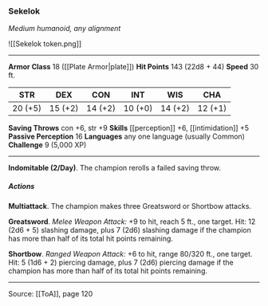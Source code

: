 ### Sekelok
_Medium humanoid, any alignment_

![[Sekelok token.png]]


---

**Armor Class** 18 ([[Plate Armor|plate]])
**Hit Points** 143 (22d8 + 44)
**Speed** 30 ft.

| STR     | DEX     | CON     | INT     | WIS     | CHA     |
|---------|---------|---------|---------|---------|---------|
| 20 (+5) | 15 (+2) | 14 (+2) | 10 (+0) | 14 (+2) | 12 (+1) |

**Saving Throws** con +6, str +9
**Skills** [[perception]] +6, [[intimidation]] +5
**Passive Perception** 16
**Languages** any one language (usually Common)
**Challenge** 9 (5,000 XP)

---

**Indomitable (2/Day)**. The champion rerolls a failed saving throw.

##### Actions
**Multiattack**. The champion makes three Greatsword or Shortbow attacks.

**Greatsword**. _Melee Weapon Attack:_ +9 to hit, reach 5 ft., one target. Hit: 12 (2d6 + 5) slashing damage, plus 7 (2d6) slashing damage if the champion has more than half of its total hit points remaining.

**Shortbow**. _Ranged Weapon Attack:_ +6 to hit, range 80/320 ft., one target. Hit: 5 (1d6 + 2) piercing damage, plus 7 (2d6) piercing damage if the champion has more than half of its total hit points remaining.


---

Source: [[ToA]], page 120